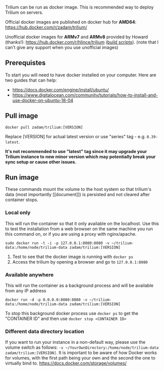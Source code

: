 Trilium can be run as docker image. This is recommended way to deploy Trilium on servers.

Official docker images are published on docker hub for **AMD64**: https://hub.docker.com/r/zadam/trilium/

Unofficial docker images for **ARMv7** and **ARMv8** provided by Howard (thanks!): https://hub.docker.com/r/hlince/trilium ([build scripts](https://gitea.e9g.rocks/howard/trilium-daily-build)). (note that I can't give any support when you use unofficial images)

## Prerequistes
To start you will need to have docker installed on your computer. Here are two guides that can help:
- https://docs.docker.com/engine/install/ubuntu/
- https://www.digitalocean.com/community/tutorials/how-to-install-and-use-docker-on-ubuntu-18-04

## Pull image

~~~~
docker pull zadam/trilium:[VERSION]
~~~~

Replace [VERSION] for actual latest version or use "series" tag - e.g. `0.39-latest`.

**It's not recommended to use "latest" tag since it may upgrade your Trilium instance to new minor version which may potentially break your sync setup or cause other issues.**

## Run image
These commands mount the volume to the host system so that trilium's data (most importantly [[document]]) is persisted and not cleared after container stops. 

### Local only
This will run the container so that it only available on the localhost. Use this to test the installation from a web browser on the same machine you run this command on, or if you are using a proxy with nginx/apache. 
~~~~
sudo docker run -t -i -p 127.0.0.1:8080:8080 -v ~/trilium-data:/home/node/trilium-data zadam/trilium:[VERSION]
~~~~
1. Test to see that the docker image is running with `docker ps`
2. Access the trilium by opening a browser and go to `127.0.0.1:8080`

### Available anywhere
This will run the container as a background process and will be available from any IP address
~~~~
docker run -d -p 0.0.0.0:8080:8080 -v ~/trilium-data:/home/node/trilium-data zadam/trilium:[VERSION]
~~~~
To stop this background docker process use `docker ps` to get the "CONTAINER ID" and then use `docker stop <CONTAINER ID>`

### Different data directory location
If you want to run your instance in a non-default way, please use the volume switch as follows: `-v ~/YourOwnDirectory:/home/node/trilium-data zadam/trilium:[VERSION]`.
It is important to be aware of how Docker works for volumes, with the first path being your own and the second the one to virtually bind to.
https://docs.docker.com/storage/volumes/
